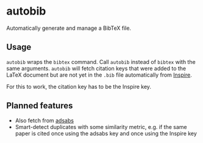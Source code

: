 # autobib

Automatically generate and manage a BibTeX file.

## Usage

`autobib` wraps the `bibtex` command. Call `autobib` instead of `bibtex` with the same arguments. `autobib` will fetch citation keys that were added to the LaTeX document but are not yet in the `.bib` file automatically from [Inspire](https://inspirehep.net/).

For this to work, the citation key has to be the Inspire key.

## Planned features

- Also fetch from [adsabs](https://ui.adsabs.harvard.edu/)
- Smart-detect duplicates with some similarity metric, e.g. if the same paper is cited once using the adsabs key and once using the Inspire key
